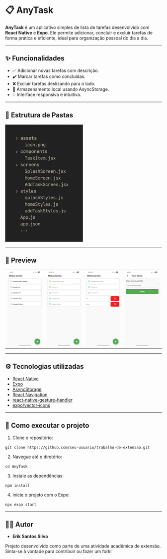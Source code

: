 # 📋 AnyTask

**AnyTask** é um aplicativo simples de lista de tarefas desenvolvido com **React Native** e **Expo**. Ele permite adicionar, concluir e excluir tarefas de forma prática e eficiente, ideal para organização pessoal do dia a dia.

---

## ✨ Funcionalidades

- ✅ Adicionar novas tarefas com descrição.
- ✔️ Marcar tarefas como concluídas.
- ❌ Excluir tarefas deslizando para o lado.
- 💾 Armazenamento local usando AsyncStorage.
- 💡 Interface responsiva e intuitiva.
  
---

## 🧱 Estrutura de Pastas

<p align="left">
  <img src="screenshots/structure.png" alt="Structure" width="250" />
</p>

---

## 📱 Preview

<table>
  <tr>
    <td><img src="screenshots/1-home.jpg" alt="1-home" width="230" /></td>
    <td><img src="screenshots/2-home.jpg" alt="2-home" width="230" /></td>
    <td><img src="screenshots/3-home.jpg" alt="3-home" width="230" /></td>
    <td><img src="screenshots/add-task.jpg" alt="add-task" width="230" /></td>
  </tr>
</table>

---

## ⚙️ Tecnologias utilizadas

- [React Native](https://reactnative.dev/)
- [Expo](https://expo.dev/)
- [AsyncStorage](https://react-native-async-storage.github.io/async-storage/)
- [React Navigation](https://reactnavigation.org/)
- [react-native-gesture-handler](https://docs.swmansion.com/react-native-gesture-handler/)
- [expo/vector-icons](https://icons.expo.dev/)

---

## 🚀 Como executar o projeto

1. Clone o repositório:

```
git clone https://github.com/seu-usuario/trabalho-de-extensao.git
```

2. Navegue até o diretório:

```
cd AnyTask
```

3. Instale as dependências:
   
```
npm install
```

4. Inicie o projeto com o Expo:

```
npx expo start
```

---

## 🧑‍💻 Autor

- **Erik Santos Silva**

Projeto desenvolvido como parte de uma atividade acadêmica de extensão.
Sinta-se à vontade para contribuir ou fazer um fork!
